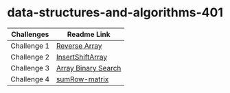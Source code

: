 # data-structures-and-algorithms-401

| Challenges     | Readme Link  |
| -------------- | ------------ |
| Challenge 1    |  [Reverse Array](challenges/reverseArray/reverseArr.md)|
| Challenge 2    |  [InsertShiftArray](challenges/insertShiftArray/array-insert-shift.md)|
| Challenge 3    |  [Array Binary Search](challenges/array-binary-search/array-binary-search.md)|
| Challenge 4    |  [sumRow-matrix](challenges/sumRow-matrix/sumRow-matrix.md)|